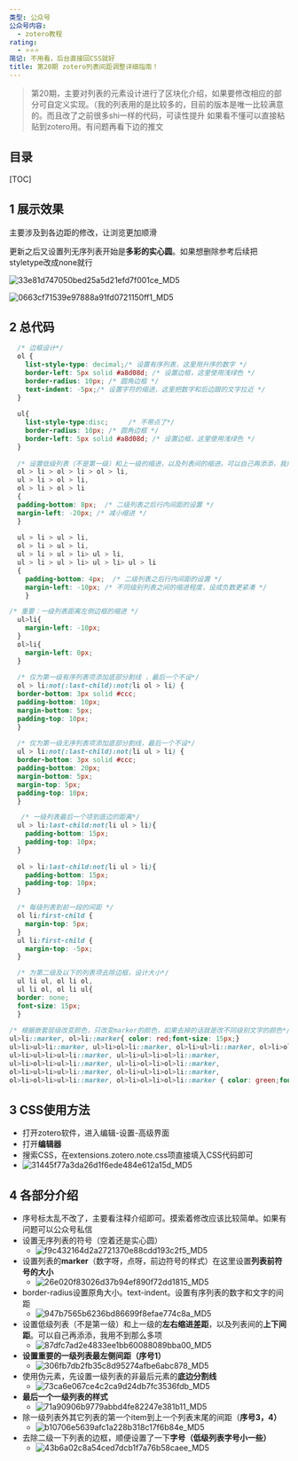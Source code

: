 ```yaml
---
类型: 公众号
公众号内容:
  - zotero教程
rating:
  - ⭐⭐⭐
简记: 不用看，后台直接回CSS就好
title: 第20期 zotero列表间距调整详细指南！
---
```


> 第20期，主要对列表的元素设计进行了区块化介绍，如果要修改相应的部分可自定义实现。（我的列表用的是比较多的，目前的版本是唯一比较满意的。而且改了之前很多shi一样的代码，可读性提升
> 如果看不懂可以直接粘贴到zotero用。有问题再看下边的推文

## 目录

[TOC]

## 1 展示效果

主要涉及到各边距的修改，让浏览更加顺滑

更新之后又设置列无序列表开始是**多彩的实心圆**。如果想删除参考后续把styletype改成none就行

![33e81d747050bed25a5d21efd7f001ce_MD5](https://pic-go-42.oss-cn-guangzhou.aliyuncs.com/img/33e81d747050bed25a5d21efd7f001ce_MD5.png)

![0663cf71539e97888a91fd0721150ff1_MD5](https://pic-go-42.oss-cn-guangzhou.aliyuncs.com/img/0663cf71539e97888a91fd0721150ff1_MD5.png)

## 2 总代码

```css
  /* 边框设计*/  
  ol {
    list-style-type: decimal;/* 设置有序列表，这里用升序的数字 */
    border-left: 5px solid #a8d08d; /* 设置边框，这里使用浅绿色 */
    border-radius: 10px; /* 圆角边框 */
    text-indent: -5px;/* 设置字符的缩进，这里把数字和后边跟的文字拉近 */
  }
  
  ul{
    list-style-type:disc;     /* 不带点了*/
    border-radius: 10px; /* 圆角边框 */
    border-left: 5px solid #a8d08d; /* 设置边框，这里使用浅绿色 */
  }
  
  /* 设置低级列表（不是第一级）和上一级的缩进，以及列表间的缩进。可以自己再添添，我用不到那么多项*/
  ol > li > ol > li > ol > li,
  ul > li > ol > li,
  ol > li > ol > li
  {
  padding-bottom: 8px;  /* 二级列表之后行内间距的设置 */
  margin-left: -20px; /* 减小缩进 */
  }
  
  ul > li > ul > li,
  ol > li > ul > li,
  ul > li > ul > li> ul > li, 
  ul > li > ul > li> ul > li> ul > li
  {
    padding-bottom: 4px;  /* 二级列表之后行内间距的设置 */
    margin-left: -10px; /* 不同级别列表之间的缩进程度，设成负数更紧凑 */
    }

/* 重要：一级列表距离左侧边框的缩进 */
  ul>li{
    margin-left: -10px;
  }
  ol>li{
    margin-left: 0px;
  }
  
  /* 仅为第一级有序列表项添加底部分割线 ，最后一个不设*/
  ol > li:not(:last-child):not(li ol > li) {
  border-bottom: 3px solid #ccc;
  padding-bottom: 10px;
  margin-bottom: 5px;
  padding-top: 10px;
  }
  
  /* 仅为第一级无序列表项添加底部分割线，最后一个不设*/
  ul > li:not(:last-child):not(li ul > li) {
  border-bottom: 3px solid #ccc;
  padding-bottom: 20px;
  margin-bottom: 5px;
  margin-top: 5px;
  padding-top: 10px;
  }

   /* 一级列表最后一个项到底边的距离*/
  ul > li:last-child:not(li ul > li){
    padding-bottom: 15px;
    padding-top: 10px;
  }
  
  ol > li:last-child:not(li ul > li){
    padding-bottom: 15px;
    padding-top: 10px;
  }

  /* 每级列表到前一段的间距 */
  ol li:first-child {
    margin-top: 5px;
  }
  ul li:first-child {
    margin-top: -5px;
  }

  /* 为第二级及以下的列表项去除边框，设计大小*/
  ul li ul, ol li ol, 
  ul li ol, ol li ul{
  border: none;
  font-size: 15px;
  }
  
/* 根据嵌套层级改变颜色，只改变marker的颜色，如果去掉的话就是改不同级别文字的颜色*/
ul>li::marker, ol>li::marker{ color: red;font-size: 15px;}
ul>li>ul>li::marker, ul>li>ol>li::marker, ol>li>ul>li::marker, ol>li>ol>li::marker { color: rgb(44,80,196);font-size: 15px;}
ul>li>ul>li>ul>li::marker, ul>li>ul>li>ol>li::marker,
ul>li>ol>li>ul>li::marker, ul>li>ol>li>ol>li::marker,
ol>li>ul>li>ul>li::marker, ol>li>ul>li>ol>li::marker,
ol>li>ol>li>ul>li::marker, ol>li>ol>li>ol>li::marker { color: green;font-size: 15px;}

```

## 3 CSS使用方法

- 打开zotero软件，进入编辑-设置-高级界面
- 打开**编辑器**
- 搜索CSS，在extensions.zotero.note.css项直接填入CSS代码即可
- ![31445f77a3da26d1f6ede484e612a15d_MD5](https://pic-go-42.oss-cn-guangzhou.aliyuncs.com/img/31445f77a3da26d1f6ede484e612a15d_MD5.png)

## 4 各部分介绍

- 序号标太乱不改了，主要看注释介绍即可。摸索着修改应该比较简单。如果有问题可以公众号私信
- 设置无序列表的符号（空着还是实心圆）
	- ![f9c432164d2a2721370e88cdd193c2f5_MD5](https://pic-go-42.oss-cn-guangzhou.aliyuncs.com/img/f9c432164d2a2721370e88cdd193c2f5_MD5.png)
- 设置列表的**marker**（数字呀，点呀，前边符号的样式）在这里设置**列表前符号的大小**
	- ![26e020f83026d37b94ef890f72dd1815_MD5](https://pic-go-42.oss-cn-guangzhou.aliyuncs.com/img/26e020f83026d37b94ef890f72dd1815_MD5.png)
- border-radius设置原角大小。text-indent。设置有序列表的数字和文字的间距
	- ![947b7565b6236bd86699f8efae774c8a_MD5](https://pic-go-42.oss-cn-guangzhou.aliyuncs.com/img/947b7565b6236bd86699f8efae774c8a_MD5.png)
- 设置低级列表（不是第一级）和上一级的**左右缩进差距**，以及列表间的**上下间距**。可以自己再添添，我用不到那么多项
	- ![87dfc7ad2e4833ee1bb60088089bba00_MD5](https://pic-go-42.oss-cn-guangzhou.aliyuncs.com/img/87dfc7ad2e4833ee1bb60088089bba00_MD5.png)
- **设置重要的一级列表最左侧间距（序号1）**
	- ![306fb7db2fb35c8d95274afbe6abc878_MD5](https://pic-go-42.oss-cn-guangzhou.aliyuncs.com/img/306fb7db2fb35c8d95274afbe6abc878_MD5.png)
- 使用伪元素，先设置一级列表的非最后元素的**底边分割线**
	- ![73ca6e067ce4c2ca9d24db7fc3536fdb_MD5](https://pic-go-42.oss-cn-guangzhou.aliyuncs.com/img/73ca6e067ce4c2ca9d24db7fc3536fdb_MD5.png)
- **最后一个一级列表的样式**
	- ![71a90906b9779abbd4fe82247e381b11_MD5](https://pic-go-42.oss-cn-guangzhou.aliyuncs.com/img/71a90906b9779abbd4fe82247e381b11_MD5.png)
- 除一级列表外其它列表的第一个item到上一个列表末尾的间距（**序号3，4）**
	- ![b10706e5639afc1a228b318c17f6b84e_MD5](https://pic-go-42.oss-cn-guangzhou.aliyuncs.com/img/b10706e5639afc1a228b318c17f6b84e_MD5.png)
- 去除二级一下列表的边框，顺便设置了一下**字号（低级列表字号小一些）**
	- ![43b6a02c8a54ced7dcb1f7a76b58caee_MD5](https://pic-go-42.oss-cn-guangzhou.aliyuncs.com/img/43b6a02c8a54ced7dcb1f7a76b58caee_MD5.png)


